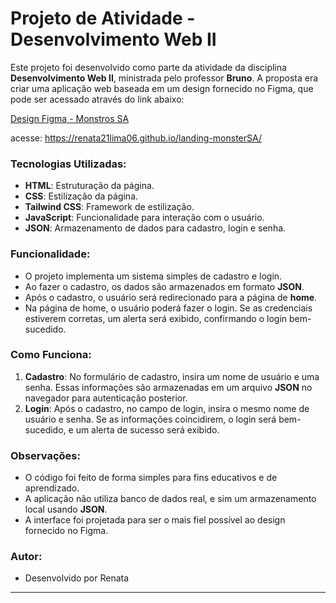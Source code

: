 # Projeto de Atividade - Desenvolvimento Web II

Este projeto foi desenvolvido como parte da atividade da disciplina **Desenvolvimento Web II**, ministrada pelo professor **Bruno**. A proposta era criar uma aplicação web baseada em um design fornecido no Figma, que pode ser acessado através do link abaixo:

[Design Figma - Monstros SA](https://www.figma.com/design/gydk6VOlemCm8lVP9nyRXv/Monstros-SA?node-id=0-1&p=f&t=8qooOKnDLheD9Mu3-0)

acesse: https://renata21lima06.github.io/landing-monsterSA/

### Tecnologias Utilizadas:
- **HTML**: Estruturação da página.
- **CSS**: Estilização da página.
- **Tailwind CSS**: Framework de estilização.
- **JavaScript**: Funcionalidade para interação com o usuário.
- **JSON**: Armazenamento de dados para cadastro, login e senha.

### Funcionalidade:
- O projeto implementa um sistema simples de cadastro e login.
- Ao fazer o cadastro, os dados são armazenados em formato **JSON**.
- Após o cadastro, o usuário será redirecionado para a página de **home**.
- Na página de home, o usuário poderá fazer o login. Se as credenciais estiverem corretas, um alerta será exibido, confirmando o login bem-sucedido.

### Como Funciona:
1. **Cadastro**: No formulário de cadastro, insira um nome de usuário e uma senha. Essas informações são armazenadas em um arquivo **JSON** no navegador para autenticação posterior.
2. **Login**: Após o cadastro, no campo de login, insira o mesmo nome de usuário e senha. Se as informações coincidirem, o login será bem-sucedido, e um alerta de sucesso será exibido.

### Observações:
- O código foi feito de forma simples para fins educativos e de aprendizado.
- A aplicação não utiliza banco de dados real, e sim um armazenamento local usando **JSON**.
- A interface foi projetada para ser o mais fiel possível ao design fornecido no Figma.

### Autor:
- Desenvolvido por Renata

---
